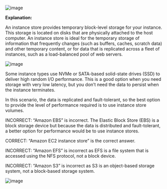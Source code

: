 ![image](https://user-images.githubusercontent.com/33947539/157813677-947e10d5-2216-40a4-9c8c-8c1a4b532761.png)

**Explanation:**

An instance store provides temporary block-level storage for your instance. This storage is located on disks that are physically attached to the host computer. An instance store is ideal for the temporary storage of information that frequently changes (such as buffers, caches, scratch data) and other temporary content, or for data that is replicated across a fleet of instances, such as a load-balanced pool of web servers.

![image](https://user-images.githubusercontent.com/33947539/157813743-bbd61213-b6d2-49ae-bf70-3fb641d4da0c.png)

Some instance types use NVMe or SATA-based solid-state drives (SSD) to deliver high random I/O performance. This is a good option when you need storage with very low latency, but you don’t need the data to persist when the instance terminates.

In this scenario, the data is replicated and fault-tolerant, so the best option to provide the level of performance required is to use instance store volumes.

INCORRECT: “Amazon EBS” is incorrect. The Elastic Block Store (EBS) is a block storage device but because the data is distributed and fault-tolerant, a better option for performance would be to use instance stores.

CORRECT: “Amazon EC2 instance store” is the correct answer.

INCORRECT: “Amazon EFS” is incorrect as EFS is a file system that is accessed using the NFS protocol, not a block device.

INCORRECT: “Amazon S3” is incorrect as S3 is an object-based storage system, not a block-based storage system.

![image](https://user-images.githubusercontent.com/33947539/166435561-2f1a2bb4-655c-4e60-a7e5-6e402634212f.png)
